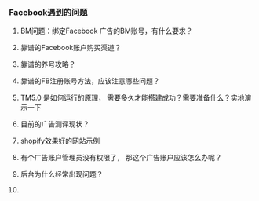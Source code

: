 ### Facebook遇到的问题

1. BM问题：绑定Facebook 广告的BM账号，有什么要求？

2. 靠谱的Facebook账户购买渠道？

3. 靠谱的养号攻略？

4. 靠谱的FB注册账号方法，应该注意哪些问题？

5. TM5.0 是如何运行的原理， 需要多久才能搭建成功？需要准备什么？实地演示一下

6. 目前的广告测评现状？

7. shopify效果好的网站示例

8. 有个广告账户管理员没有权限了， 那这个广告账户应该怎么办呢？

9. 后台为什么经常出现问题？

10. 

    
